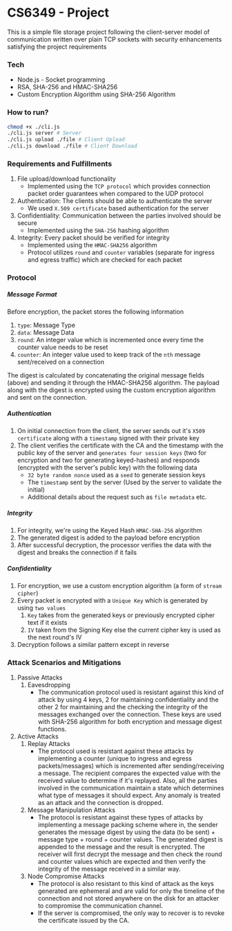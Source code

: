 # CS6349 - Project

This is a simple file storage project following the client-server model of communication written over plain TCP sockets with security enhancements satisfying the project requirements

### Tech

- Node.js - Socket programming
- RSA, SHA-256 and HMAC-SHA256
- Custom Encryption Algorithm using SHA-256 Algorithm

### How to run?

```sh
chmod +x ./cli.js
./cli.js server # Server
./cli.js upload ./file # Client Upload
./cli.js download ./file # Client Download
```

### Requirements and Fulfillments

1. File upload/download functionality
   - Implemented using the `TCP protocol` which provides connection packet order guarantees when compared to the UDP protocol
2. Authentication: The clients should be able to authenticate the server
   - We used `X.509 certificate` based authentication for the server
3. Confidentiality: Communication between the parties involved should be secure
   - Implemented using the `SHA-256` hashing algorithm
4. Integrity: Every packet should be verified for integrity
   - Implemented using the `HMAC-SHA256` algorithm
   - Protocol utilizes `round` and `counter` variables (separate for ingress and egress traffic) which are checked for each packet

### Protocol

##### Message Format

Before encryption, the packet stores the following information

1. `type`: Message Type
2. `data`: Message Data
3. `round`: An integer value which is incremented once every time the counter value needs to be reset
4. `counter`: An integer value used to keep track of the `nth` message sent/received on a connection

The digest is calculated by concatenating the original message fields (above) and sending it through the HMAC-SHA256 algorithm.
The payload along with the digest is encrypted using the custom encryption algorithm and sent on the connection.

##### Authentication

1. On initial connection from the client, the server sends out it's `X509 certificate` along with a `timestamp` signed with their private key
2. The client verifies the certificate with the CA and the timestamp with the public key of the server and `generates four session keys` (two for encryption and two for generating keyed-hashes) and responds (encrypted with the server's public key) with the following data
   - `32 byte random nonce` used as a `seed` to generate session keys
   - The `timestamp` sent by the server (Used by the server to validate the initial)
   - Additional details about the request such as `file metadata` etc.

##### Integrity

1. For integrity, we're using the Keyed Hash `HMAC-SHA-256` algorithm
2. The generated digest is added to the payload before encryption
3. After successful decryption, the processor verifies the data with the digest and breaks the connection if it fails

##### Confidentiality

1. For encryption, we use a custom encryption algorithm (a form of `stream cipher`)
2. Every packet is encrypted with a `Unique Key` which is generated by using `two values`
   1. `Key` takes from the generated keys or previously encrypted cipher text if it exists
   2. `IV` taken from the Signing Key else the current cipher key is used as the next round's IV
3. Decryption follows a similar pattern except in reverse

### Attack Scenarios and Mitigations

1. Passive Attacks
    1. Eavesdropping
        * The communication protocol used is resistant against this kind of attack by using 4 keys, 2 for maintaining confidentiality and the other 2 for maintaining and the checking the integrity of the messages exchanged over the connection. These keys are used with SHA-256 algorithm for both encryption and message digest functions.
2. Active Attacks
    1. Replay Attacks
        * The protocol used is resistant against these attacks by implementing a counter (unique to ingress and egress packets/messages) which is incremented after sending/receiving a message. The recipient compares the expected value with the received value to determine if it's replayed. Also, all the parties involved in the communication maintain a state which determines what type of messages it should expect. Any anomaly is treated as an attack and the connection is dropped.
    2. Message Manipulation Attacks
        * The protocol is resistant against these types of attacks by implementing a message packing scheme where in, the sender generates the message digest by using the data (to be sent) + message type + round + counter values. The generated digest is appended to the message and the result is encrypted. The receiver will first decrypt the message and then check the round and counter values which are expected and then verify the integrity of the message received in a similar way.
    3. Node Compromise Attacks
        * The protocol is also resistant to this kind of attack as the keys generated are ephemeral and are valid for only the timeline of the connection and not stored anywhere on the disk for an attacker to compromise the communication channel.
        * If the server is compromised, the only way to recover is to revoke the certificate issued by the CA.
